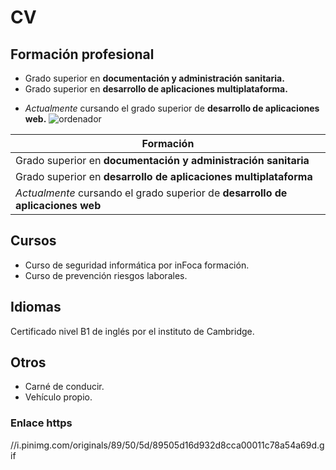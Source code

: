 # CV
## Formación profesional
* Grado superior en **documentación y administración sanitaria.**
* Grado superior en **desarrollo de aplicaciones multiplataforma.**
- *Actualmente* cursando el grado superior de **desarrollo de aplicaciones web.**
![ordenador](https://www.tpvmax.es/395/ordenador-sobremesa-monitor-19.jpg)

| Formación                                                                 |
|---------------------------------------------------------------------------|
| Grado superior en **documentación y administración sanitaria**            |
| Grado superior en **desarrollo de aplicaciones multiplataforma**          |
| *Actualmente* cursando el grado superior de **desarrollo de aplicaciones web** |



## Cursos
* Curso de seguridad informática por inFoca formación.
* Curso de prevención riesgos laborales.

## Idiomas
Certificado nivel B1 de inglés por el instituto de Cambridge.

## Otros
* Carné de conducir.
* Vehículo propio.

### Enlace https
//i.pinimg.com/originals/89/50/5d/89505d16d932d8cca00011c78a54a69d.gif

